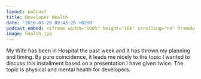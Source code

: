 ```yaml
---
layout: podcast
title: Developer Health
date: '2016-03-28 09:43:28 +0200'
podcast_embed: <iframe width="100%" height="166" scrolling="no" frameborder="no" src="https://w.soundcloud.com/player/?url=https%3A//api.soundcloud.com/tracks/255559076&amp;color=ff5500&amp;auto_play=false&amp;hide_related=false&amp;show_comments=true&amp;show_user=true&amp;show_reposts=false"></iframe>
image: health.jpg
---
```


My Wife has been in Hospital the past week and it has thrown my planning and timing. By pure coincidence, it leads me nicely to the topic I wanted to discuss this installment based on a presentation I have given twice. The topic is physical and mental health for developers.
